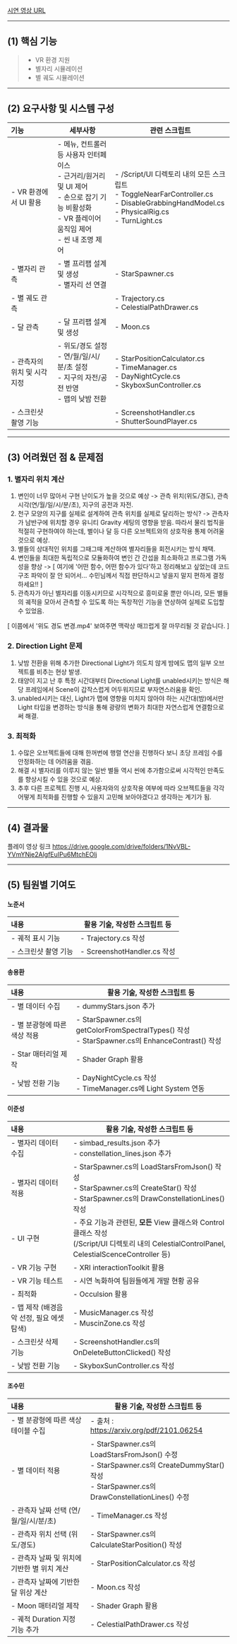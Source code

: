 [시연 영상 URL](https://drive.google.com/drive/folders/1NvVBL-YVmYNje2AlgfEuIPu6MtchEOlj)

***

## (1)  핵심 기능

> -  VR 환경 지원
> -  별자리 시뮬레이션
> -  별 궤도 시뮬레이션

***

## (2)  요구사항 및 시스템 구성

| 기능                | 세부사항                                                           | 관련 스크립트                                                                                                                             |
| :---------------- | -------------------------------------------------------------- | ----------------------------------------------------------------------------------------------------------------------------------- |
| - VR 환경에서 UI 활용   |  - 메뉴, 컨트롤러 등 사용자 인터페이스 <br> - 근거리/원거리 및 UI 제어 <br> - 손으로 잡기 기능 비활성화 <br> - VR 플레이어 움직임 제어 <br> - 씬 내 조명 제어                                                              | - /Script/UI 디렉토리 내의 모든 스크립트<br>- ToggleNearFarController.cs<br>- DisableGrabbingHandModel.cs<br>- PhysicalRig.cs<br>- TurnLight.cs |
| - 별자리 관측          | - 별 프리팹 설계 및 생성<br>- 별자리 선 연결<br>                              | - StarSpawner.cs                                                                                                                    |
| - 별 궤도 관측         |                                                                | - Trajectory.cs<br>- CelestialPathDrawer.cs                                                                                         |
| - 달 관측            | - 달 프리팹 설계 및 생성                                                | - Moon.cs<br>                                                                                                                       |
| - 관측자의 위치 및 시각 지정 | - 위도/경도 설정<br>- 연/월/일/시/분/초 설정<br>- 지구의 자전/공전 반영<br>- 맵의 낮밤 전환 | - StarPositionCalculator.cs<br>- TimeManager.cs<br>- DayNightCycle.cs<br>- SkyboxSunController.cs                                   |
| - 스크린샷 촬영 기능      |                                                                | - ScreenshotHandler.cs<br>- ShutterSoundPlayer.cs                                                                                   |

***

## (3)  어려웠던 점 & 문제점

### 1.  별자리 위치 계산

1.  변인이 너무 많아서 구현 난이도가 높을 것으로 예상 -> 관측 위치(위도/경도), 관측 시각(연/월/일/시/분/초), 지구의 공전과 자전.
2.  천구 모양의 지구를 실제로 설계하여 관측 위치를 실제로 달리하는 방식? -> 관측자가 남반구에 위치할 경우 유니티 Gravity 세팅의 영향을 받음. 따라서 물리 법칙을 적절히 구현하여야 하는데, 별이나 달 등 다른 오브젝트와의 상호작용 통제 어려울 것으로 예상.
3.  별들의 상대적인 위치를 그때그때 계산하여 별자리들을 회전시키는 방식 채택.
4.  변인들을 최대한 독립적으로 모듈화하여 변인 간 간섭을 최소화하고 프로그램 가독성을 향상 -> \[ 여기에 '어떤 함수, 어떤 함수가 있다'하고 정리해보고 싶었는데 코드 구조 파악이 잘 안 되어서... 수민님께서 직접 판단하시고 넣을지 말지 편하게 결정하세요!! \]
5.  관측자가 아닌 별자리를 이동시키므로 시각적으로 흥미로울 뿐만 아니라, 모든 별들의 궤적을 모아서 관측할 수 있도록 하는 독창적인 기능을 연상하여 실제로 도입할 수 있었음.

\[ 이쯤에서 '위도 경도 변경.mp4' 보여주면 맥락상 매끄럽게 잘 마무리될 것 같습니다. ]


### 2. Direction Light 문제

1.  낮밤 전환을 위해 추가한 Directional Light가 의도치 않게 밤에도 맵의 일부 오브젝트를 비추는 현상 발생.
2.  태양이 지고 난 후 특정 시간대부터 Directional Light를 unabled시키는 방식은 해당 프레임에서 Scene이 갑작스럽게 어두워지므로 부자연스러움을 확인.
3.  unabled시키는 대신, Light가 맵에 영향을 미치지 않아야 하는 시간대(밤)에서만 Light 타입을 변경하는 방식을 통해 광량의 변화가 최대한 자연스럽게 연결함으로써 해결.


### 3.  최적화

1.  수많은 오브젝트들에 대해 한꺼번에 행렬 연산을 진행하다 보니 초당 프레임 수를 안정화하는 데 어려움을 겪음.
2.  해결 시 별자리를 이루지 않는 일반 별들 역시 씬에 추가함으로써 시각적인 만족도를 향상시킬 수 있을 것으로 예상.
3.  추후 다른 프로젝트 진행 시, 사용자와의 상호작용 여부에 따라 오브젝트들을 각각 어떻게 최적화를 진행할 수 있을지 고민해 보아야겠다고 생각하는 계기가 됨.

***

## (4)  결과물

플레이 영상 링크
https://drive.google.com/drive/folders/1NvVBL-YVmYNje2AlgfEuIPu6MtchEOlj

***

## (5)  팀원별 기여도

#### 노준서
| 내용           | 활용 기술, 작성한 스크립트 등         |
| :----------- | ------------------------- |
| - 궤적 표시 기능   | - Trajectory.cs 작성        |
| - 스크린샷 촬영 기능 | - ScreenshotHandler.cs 작성 |

#### 송용환
| 내용                | 활용 기술, 작성한 스크립트 등                                                                          |
| :---------------- | ------------------------------------------------------------------------------------------ |
| - 별 데이터 수집        | - dummyStars.json 추가                                                                       |
| - 별 분광형에 따른 색상 적용 | - StarSpawner.cs의 getColorFromSpectralTypes() 작성<br>- StarSpawner.cs의 EnhanceContrast() 작성 |
| - Star 매터리얼 제작    | - Shader Graph 활용                                                                          |
| - 낮밤 전환 기능        | - DayNightCycle.cs 작성<br>- TimeManager.cs에 Light System 연동                                 |

#### 이준성
| 내용                         | 활용 기술, 작성한 스크립트 등                                                                                                              |
| :------------------------- | ------------------------------------------------------------------------------------------------------------------------------ |
| - 별자리 데이터 수집               | - simbad_results.json 추가<br>- constellation_lines.json 추가                                                                      |
| - 별자리 데이터 적용               | - StarSpawner.cs의 LoadStarsFromJson() 작성<br>- StarSpawner.cs의 CreateStar() 작성<br>- StarSpawner.cs의 DrawConstellationLines() 작성 |
| - UI 구현                    | - 주요 기능과 관련된, **모든** View 클래스와 Control 클래스 작성<br>(/Script/UI 디렉토리 내의 CelestialControlPanel, CelestialScenceController 등)       |
| - VR 기능 구현                 | - XRI interactionToolkit 활용                                                                                                    |
| - VR 기능 테스트                | - 시연 녹화하여 팀원들에게 개발 현황 공유                                                                                                       |
| - 최적화                      | - Occulsion 활용                                                                                                                 |
| - 맵 제작 (배경음악 선정, 필요 에셋 탐색) | - MusicManager.cs 작성<br>- MuscinZone.cs 작성                                                                                     |
| - 스크린샷 삭제 기능               | - ScreenshotHandler.cs의 OnDeleteButtonClicked() 작성                                                                             |
| - 낮밤 전환 기능                 | - SkyboxSunController.cs 작성                                                                                                    |

#### 조수민
| 내용                         | 활용 기술, 작성한 스크립트 등                                                                                                                   |
| :------------------------- | ----------------------------------------------------------------------------------------------------------------------------------- |
| - 별 분광형에 따른 색상 테이블 수집      | - 출처 : https://arxiv.org/pdf/2101.06254                                                                                             |
| - 별 데이터 적용                 | - StarSpawner.cs의 LoadStarsFromJson() 수정<br>- StarSpawner.cs의 CreateDummyStar() 작성<br>- StarSpawner.cs의 DrawConstellationLines() 수정 |
| - 관측자 날짜 선택 (연/월/일/시/분/초)  | - TimeManager.cs 작성                                                                                                                 |
| - 관측자 위치 선택 (위도/경도)        | - StarSpawner.cs의 CalculateStarPosition() 작성<br>                                                                                    |
| - 관측자 날짜 및 위치에 기반한 별 위치 계산 | - StarPositionCalculator.cs 작성                                                                                                      |
| - 관측자 날짜에 기반한 달 위상 계산      | - Moon.cs 작성                                                                                                                        |
| - Moon 매터리얼 제작             | - Shader Graph 활용                                                                                                                   |
| - 궤적 Duration 지정 기능 추가     | - CelestialPathDrawer.cs 작성        

